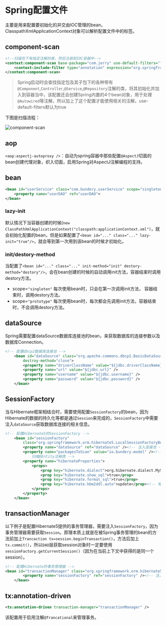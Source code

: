 # Spring配置文件
主要是用来配置要初始化的并交由IOC管理的bean，ClasspathXmlApplicationContext对象可以解析配置文件中的标签。

## component-scan
```xml
<!--扫描包下有指定注解的类，然后注册到IOC容器中-->
<context:component-scan base-package="com.jerry" use-default-filters="false">
	<context:include-filter type="annotation" expression="org.springframework.stereotype.Controller"/>
</context:component-scan>
```

> Spring启动时会查找指定包及其子包下的各种带有`@Component`,`Controller`,`@Service`,`@Repository`注解的类，将其初始化并加入到容器当中，该配置还会创建Spring内置的4个bean对象，用于处理`@Autowired`等注解，所以加上了这个配置才能使用相关的注解。use-default-filters默认为true

下图是扫描流程：

![component-scan](https://wx1.sinaimg.cn/large/9e6aadb3gy1fmiiktnfvwj20ml0h0dh1.jpg)

## aop
`<aop:aspectj-autoproxy />`：自动为spring容器中那些配置`@AspectJ`切面的bean创建代理对象，织入切面，启用Spring对AspectJ注解编程的支持。

## bean

```xml
<bean id="userService" class="com.bundery.userService" scope="singleton">
    <property name="userDAO" ref="userDAO">
</bean>
```

### lazy-init
默认情况下当容器创建的时候(`new ClassPathXmlApplicationContext("classpath:applicationContext.xml")`，就会初始化配置的bean，但是如果配置了`<bean id="..." class="..." lazy-init="true"/>`，就会等到第一次用到该bean的时候才初始化。

### init/destory-method
当配置了`<bean id="..." class="..." init-method="init" destory-method="destory"/>`，会在bean创建的时候的自动调用init方法，容器结束时调用destory方法。

* scope=`"singleton"` 每次使用bean时，只会在第一次调用init方法， 容器结束时，调用destory方法。
* scope=`"prototype"` 每次使用bean时，每次都会先调用init方法，容器结束时，不会调用destory方法。

## dataSource
Spring需要配置dataSource数据库连接池的bean，来获取数据库的连接参数以及数据库Connection。

```xml
<!-- 配置dbcp2数据库连接池 -->
	<bean id="dataSource" class="org.apache.commons.dbcp2.BasicDataSource"
		destroy-method="close">
		<property name="driverClassName" value="${jdbc.driverClassName}" />
		<property name="url" value="${jdbc.url}" />
		<property name="username" value="${jdbc.username}" />
		<property name="password" value="${jdbc.password}" />
	</bean>
```

## SessionFactory
当与Hibernate框架相结合时，需要使用配置`SessionFactory`的bean，因为Hibernate的数据的持久化等都是通过`Session`来完成的，`SessionFactory`中需要注入`dataSource`获取数据库连接的相关信息。

```xml
<!-- 配置Hibernate5的SessionFactory -->
	<bean id="sessionFactory"
		class="org.springframework.orm.hibernate5.LocalSessionFactoryBean">
		<property name="dataSource" ref="dataSource" /><!-- 注入连接池 -->
		<property name="packagesToScan" value="io.bundery.model" /><!-- 
			扫描@Entity注解类 -->
		<property name="hibernateProperties">
			<props>
				<prop key="hibernate.dialect">org.hibernate.dialect.MySQL55Dialect</prop>
				<prop key="hibernate.show_sql">true</prop>
				<prop key="hibernate.format_sql">true</prop>
				<prop key="hibernate.hbm2ddl.auto">update</prop><!-- 有表自动更新表结构，没有就创建表 -->
			</props>
		</property>
	</bean>
```

## transactionManager
以下例子是配置Hibernate5提供的事务管理器，需要注入`SessionFactory`，因为事务管理器需要获取`Session`。原理本质上就是在被Spring事务管理的bean的方法前加上`Trancaction tx=session.beginTransaction()`，方法后加上`tx.commit()`，所以`DAO`层获取session对象时一定要使用`sessionFactory.getCurrentSession()`（因为在当前上下文中获得的是同一个session）。

```xml
<!-- 配置Hibernate的事务管理器 -->
<bean id="transactionManager" class="org.springframework.orm.hibernate5.HibernateTransactionManager">
		<property name="sessionFactory" ref="sessionFactory" /><!-- 注入SessionFactory -->
	</bean>
```

## tx:annotation-driven
```xml
<tx:annotation-driven transaction-manager="transactionManager" />
```

该配置用于启用注解`@Trancational`来管理事务。

